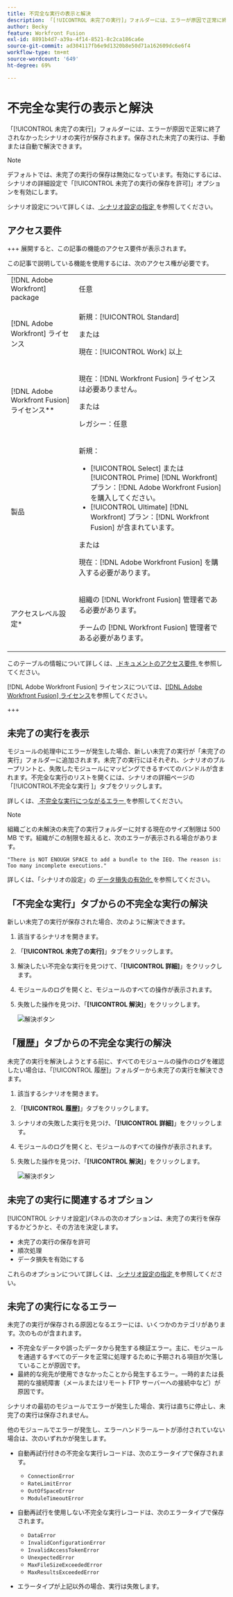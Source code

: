 ```yaml
---
title: 不完全な実行の表示と解決
description: 「[!UICONTROL 未完了の実行]」フォルダーには、エラーが原因で正常に終了されなかったシナリオの実行が保存されます。保存された未完了の実行は、手動または自動で解決できます。
author: Becky
feature: Workfront Fusion
exl-id: 8891b4d7-a39a-4f14-8521-8c2ca186ca6e
source-git-commit: ad304117fb6e9d1320b8e50d71a162609dc6e6f4
workflow-type: tm+mt
source-wordcount: '649'
ht-degree: 69%

---
```


# 不完全な実行の表示と解決

「[!UICONTROL 未完了の実行]」フォルダーには、エラーが原因で正常に終了されなかったシナリオの実行が保存されます。保存された未完了の実行は、手動または自動で解決できます。

>[!NOTE]
>
>デフォルトでは、未完了の実行の保存は無効になっています。有効にするには、シナリオの詳細設定で「[!UICONTROL 未完了の実行の保存を許可]」オプションを有効にします。
>
>シナリオ設定について詳しくは、[ シナリオ設定の指定 ](/help/workfront-fusion/create-scenarios/config-scenarios-settings/configure-scenario-settings.md) を参照してください。

## アクセス要件

+++ 展開すると、この記事の機能のアクセス要件が表示されます。

この記事で説明している機能を使用するには、次のアクセス権が必要です。

<table style="table-layout:auto">
 <col> 
 <col> 
 <tbody> 
  <tr> 
   <td role="rowheader">[!DNL Adobe Workfront] package</td> 
   <td> <p>任意</p> </td> 
  </tr> 
  <tr data-mc-conditions=""> 
   <td role="rowheader">[!DNL Adobe Workfront] ライセンス</td> 
   <td> <p>新規：[!UICONTROL Standard]</p><p>または</p><p>現在：[!UICONTROL Work] 以上</p> </td> 
  </tr> 
  <tr> 
   <td role="rowheader">[!DNL Adobe Workfront Fusion] ライセンス**</td> 
   <td>
   <p>現在：[!DNL Workfront Fusion] ライセンスは必要ありません。</p>
   <p>または</p>
   <p>レガシー：任意 </p>
   </td> 
  </tr> 
  <tr> 
   <td role="rowheader">製品</td> 
   <td>
   <p>新規：</p> <ul><li>[!UICONTROL Select] または [!UICONTROL Prime] [!DNL Workfront] プラン：[!DNL Adobe Workfront Fusion] を購入してください。</li><li>[!UICONTROL Ultimate] [!DNL Workfront] プラン：[!DNL Workfront Fusion] が含まれています。</li></ul>
   <p>または</p>
   <p>現在：[!DNL Adobe Workfront Fusion] を購入する必要があります。</p>
   </td> 
  </tr>
  <tr data-mc-conditions=""> 
   <td role="rowheader">アクセスレベル設定*</td> 
   <td> 
     <p>組織の [!DNL Workfront Fusion] 管理者である必要があります。</p>
     <p>チームの [!DNL Workfront Fusion] 管理者である必要があります。</p>
   </td> 
  </tr> 
   </td> 
  </tr> 
 </tbody> 
</table>

このテーブルの情報について詳しくは、[ ドキュメントのアクセス要件 ](/help/workfront-fusion/references/licenses-and-roles/access-level-requirements-in-documentation.md) を参照してください。

[!DNL Adobe Workfront Fusion] ライセンスについては、[[!DNL Adobe Workfront Fusion] ライセンス](/help/workfront-fusion/set-up-and-manage-workfront-fusion/licensing-operations-overview/license-automation-vs-integration.md)を参照してください。

+++

## 未完了の実行を表示

モジュールの処理中にエラーが発生した場合、新しい未完了の実行が「未完了の実行」フォルダーに追加されます。未完了の実行にはそれぞれ、シナリオのブループリントと、失敗したモジュールにマッピングできるすべてのバンドルが含まれます。不完全な実行のリストを開くには、シナリオの詳細ページの「[!UICONTROL &#x200B; 不完全な実行 &#x200B;]」タブをクリックします。

<!--

![Incomplete executions tab](assets/incomplete-executions-tab-350x102.png)

-->

詳しくは、[ 不完全な実行につながるエラー ](#errors-resulting-into-incomplete-executions) を参照してください。

>[!NOTE]
>
>組織ごとの未解決の未完了の実行フォルダーに対する現在のサイズ制限は 500 MB です。組織がこの制限を超えると、次のエラーが表示される場合があります。
>
>`"There is NOT ENOUGH SPACE to add a bundle to the IEQ. The reason is: Too many incomplete executions."`
>
>詳しくは、「シナリオの設定」の [ データ損失の有効化 ](/help/workfront-fusion/create-scenarios/config-scenarios-settings/configure-scenario-settings.md#enable-data-loss) を参照してください。


## 「不完全な実行」タブからの不完全な実行の解決

新しい未完了の実行が保存された場合、次のように解決できます。

1. 該当するシナリオを開きます。
1. 「**[!UICONTROL 未完了の実行]**」タブをクリックします。
1. 解決したい不完全な実行を見つけて、「**[!UICONTROL 詳細]**」をクリックします。
1. モジュールのログを開くと、モジュールのすべての操作が表示されます。
1. 失敗した操作を見つけ、「**[!UICONTROL 解決]**」をクリックします。

   ![ 解決ボタン ](assets/resolve-btn-350x188.png)



## 「履歴」タブからの不完全な実行の解決

未完了の実行を解決しようとする前に、すべてのモジュールの操作のログを確認したい場合は、「[!UICONTROL 履歴]」フォルダーから未完了の実行を解決できます。

1. 該当するシナリオを開きます。
1. 「**[!UICONTROL 履歴]**」タブをクリックします。
1. シナリオの失敗した実行を見つけ、「**[!UICONTROL 詳細]**」をクリックします。
1. モジュールのログを開くと、モジュールのすべての操作が表示されます。
1. 失敗した操作を見つけ、「**[!UICONTROL 解決]**」をクリックします。

   ![ 解決ボタン ](assets/resolve-btn-350x188.png)

## 未完了の実行に関連するオプション

[!UICONTROL シナリオ設定]パネルの次のオプションは、未完了の実行を保存するかどうかと、その方法を決定します。

* 未完了の実行の保存を許可
* 順次処理
* データ損失を有効にする

これらのオプションについて詳しくは、[ シナリオ設定の指定 ](/help/workfront-fusion/create-scenarios/config-scenarios-settings/configure-scenario-settings.md) を参照してください。

## 未完了の実行になるエラー

未完了の実行が保存される原因となるエラーには、いくつかのカテゴリがあります。次のものが含まれます。

* 不完全なデータや誤ったデータから発生する検証エラー。主に、モジュールを通過するすべてのデータを正常に処理するために予期される項目が欠落していることが原因です。
* 最終的な宛先が使用できなかったことから発生するエラー。一時的または長期的な接続障害（メールまたはリモート FTP サーバーへの接続中など）が原因です。

シナリオの最初のモジュールでエラーが発生した場合、実行は直ちに停止し、未完了の実行は保存されません。

他のモジュールでエラーが発生し、エラーハンドラールートが添付されていない場合は、次のいずれかが発生します。

* 自動再試行付きの不完全な実行レコードは、次のエラータイプで保存されます。

   * `ConnectionError`
   * `RateLimitError`
   * `OutOfSpaceError`
   * `ModuleTimeoutError`

* 自動再試行を使用しない不完全な実行レコードは、次のエラータイプで保存されます。

   * `DataError`
   * `InvalidConfigurationError`
   * `InvalidAccessTokenError`
   * `UnexpectedError`
   * `MaxFileSizeExceededError`
   * `MaxResultsExceededError`

* エラータイプが上記以外の場合、実行は失敗します。
